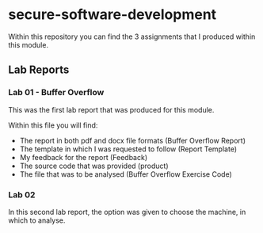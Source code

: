 # secure-software-development
Within this repository you can find the 3 assignments that I produced within this module.
## Lab Reports
### Lab 01 - Buffer Overflow 
This was the first lab report that was produced for this module. 

Within this file you will find: 
* The report in both pdf and docx file formats (Buffer Overflow Report) 
* The template in which I was requested to follow (Report Template)
* My feedback for the report (Feedback)
* The source code that was provided (product)
* The file that was to be analysed (Buffer Overflow Exercise Code)
### Lab 02
In this second lab report, the option was given to choose the machine, in which to analyse.